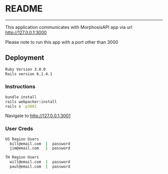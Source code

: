 # README
---

This application communicates with MorphosisAPI app via url http://127.0.0.1:3000

Please note to run this app with a port other than 3000

## Deployment
```sh
Ruby Version 3.0.0
Rails version 6.1.4.1
```

### Instructions
```sh
bundle install
rails webpacker:install
rails s -p3001
```

Navigate to http://127.0.0.1:3001

### User Creds
```sh
US Region Users
  bill@email.com  |  password
  jim@email.com   |  password

TH Region Users
  will@email.com  |  password
  paul@email.com  |  password
```
